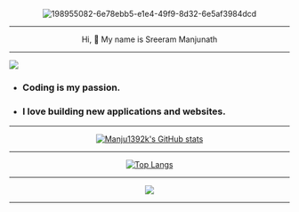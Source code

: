<div align="center">

![198955082-6e78ebb5-e1e4-49f9-8d32-6e5af3984dcd](https://user-images.githubusercontent.com/66934377/223913733-deb1d974-787d-43c4-b60d-eff538aa161e.gif)

  </div>

---
<div align='center'>

Hi, 👋 My name is Sreeram Manjunath

</div>

---

<a href="https://www.github.com/manju1392k" target="_blank" rel="noreferrer"><img
src="https://img.shields.io/github/followers/manju1392k?logo=github&style=for-the-badge&color=#fff&labelColor=1c1917"></a>

* ### Coding is my passion. 
* ### I love building new applications and websites.

---

<div align='center'>

  <a href="http://www.github.com/Manju1392k"><img src="https://github-readme-stats.vercel.app/api?username=Manju1392k&show_icons=true&hide=&count_private=true&title_color=3382ed&text_color=000000&icon_color=3382ed&bg_color=ffffff&hide_border=true&show_icons=true" alt="Manju1392k's GitHub stats"></a>
  
  </div>
  
 ---
 
 <div align='center'>
  
  [![Top Langs](https://github-readme-stats.vercel.app/api/top-langs/?username=Manju1392k)](https://github.com/Manju1392k/github-readme-stats)
  
  </div>
 
 ---
 
 <div align='center'>
  
  <a href="http://www.github.com/manju1392k"><img src="https://github-readme-streak-stats.herokuapp.com/?user=manju1392k&stroke=000000&background=ffffff&ring=ef4444&fire=ef4444&currStreakNum=000000&currStreakLabel=ef4444&sideNums=000000&sideLabels=000000&dates=000000&hide_border=true"></a>
  
  </div>
 
 ---

